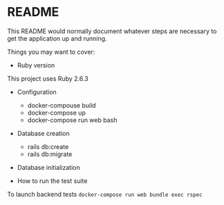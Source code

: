 # README

This README would normally document whatever steps are necessary to get the
application up and running.

Things you may want to cover:

* Ruby version

This project uses Ruby 2.6.3

* Configuration
  - docker-compouse build
  - docker-compose up
  - docker-compose run web bash
* Database creation
  - rails db:create
  - rails db:migrate
* Database initialization

* How to run the test suite

To launch backend tests `docker-compose run web bundle exec rspec`

